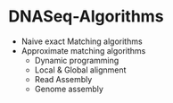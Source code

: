 # DNASeq-Algorithms
 
 - Naive exact Matching algorithms
 - Approximate matching algorithms
   - Dynamic programming
   - Local & Global alignment
   - Read Assembly
   - Genome assembly
